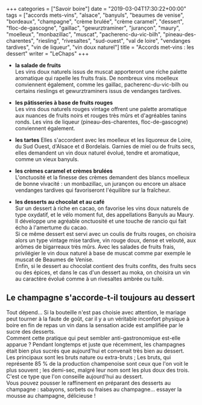 +++
categories = ["Savoir boire"]
date = "2019-03-04T17:30:22+00:00"
tags = ["accords mets-vins", "alsace", "banyuls", "beaumes de venise", "bordeaux", "champagne", "crème brulée", "crème caramel", "dessert", "floc-de-gascogne", "gaillac", "gewurztraminer", "jurançon", "maury", "moelleux", "monbazillac", "muscat", "pacherenc-du-vic-bilh", "pineau-des-charentes", "riesling", "rivesaltes", "sud-ouest", "val de loire", "vendanges tardives", "vin de liqueur", "vin doux naturel"] 
title = "Accords met-vins : les dessert"
writer = "LeChaps"
+++

* **la salade de fruits**  
Les vins doux naturels issus de muscat apporteront une riche palette aromatique qui rapelle les fruits frais. De nombreux vins moelleux conviennent également, comme les gaillac, pacherenc-du-vic-bilh ou certains rieslings et gewurztraminers issus de vendanges tardives.

* **les pâtisseries à base de fruits rouges**  
Les vins dous naturels rouges vintage offrent une palette aromatique aux nuances de fruits noirs et rouges très mûrs et d'agréables tanins ronds. Les vins de liqueur (pineau-des-charentes, floc-de-gascogne) conviennent également.

* **les tartes**
Elles s'accordent avec les moelleux et les liquoreux de Loire, du Sud Ouest, d'Alsace et d Bordelais. Garnies de miel ou de fruits secs, elles demandent un vin doux naturel évolué, tendre et aromatique, comme un vieux banyuls.

* **les crèmes caramel et crèmes brulées**  
L'onctuosité et la finesse des crèmes demandent des blancs moelleux de bonne vivacité : un monbazillac, un jurançon ou encore un alsace vendanges tardives qui favoriseront l'équilibre sur la fraîcheur.

* **les desserts au chocolat et au café**  
Sur un dessert à riche en cacao, on favorise les vins doux naturels de type oxydatif, et le vélo moment fut, des appellations Banyuls au Maury. Il développe une agréable onctuosité et une touche de rancio qui fait écho à l'amertume du cacao.  
Si ce même dessert est servi avec un coulis de fruits rouges, on choisira alors un type vintage mise tardive, vin rouge doux, dense et velouté, aux arômes de bigarreaux très mûrs. Avec les salades de fruits frais, privilégier le vin doux naturel à base de muscat comme par exemple le muscat de Beaumes de Venise.  
Enfin, si le dessert au chocolat contient des fruits confits, des fruits secs ou des épices, et dans le cas d'un dessert au moka, on choisira un vin au caractère évolué comme à un rivesaltes ambrée ou tuilé.

## Le champagne s'accorde-t-il toujours au dessert

Tout dépend… Si la bouteille n'est pas choisie avec attention, le mariage peut tourner à la faute de goût, car il y a un véritable inconfort physique à boire en fin de repas un vin dans la sensation acide est amplifiée par le sucre des desserts.  
Comment cette pratique qui peut sembler anti-gastronomique est-elle apparue ? Pendant longtemps et juste que récemment, les champagnes était bien plus sucrés que aujourd'hui et convenait très bien au dessert.  
Les principaux sont les bruts nature ou extra-bruts ; Les bruts, qui représente 85 % de la production champenoise sont ceux que l'on voit le plus souvent ; les demi-sec, malgré leur nom sont les plus doux des trois. C'est ce type que l'on conseille aujourd'hui au dessert.  
Vous pouvez pousser le raffinement en préparant des desserts au champagne : sabayons, sorbets ou fraises au champagne… essayer la mousse au champagne, délicieuse !
